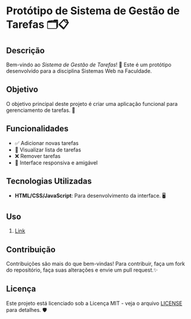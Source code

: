 # Protótipo de Sistema de Gestão de Tarefas 🗂️📋

## Descrição
Bem-vindo ao *Sistema de Gestão de Tarefas*! 🚀 Este é um protótipo desenvolvido para a disciplina Sistemas Web na Faculdade. 

## Objetivo
O objetivo principal deste projeto é criar uma aplicação funcional para gerenciamento de tarefas. 🎯

## Funcionalidades
- ✅ Adicionar novas tarefas
- 📜 Visualizar lista de tarefas
- ❌ Remover tarefas
- 🌟 Interface responsiva e amigável

## Tecnologias Utilizadas
- **HTML/CSS/JavaScript**: Para desenvolvimento da interface. 🖥️

## Uso
1. [Link](https://prot-tipo-pi-git-main-olie-dcs-projects.vercel.app/login.html)

## Contribuição
Contribuições são mais do que bem-vindas! Para contribuir, faça um fork do repositório, faça suas alterações e envie um pull request.✨

## Licença
Este projeto está licenciado sob a Licença MIT - veja o arquivo [LICENSE](LICENSE) para detalhes. 🛡️

